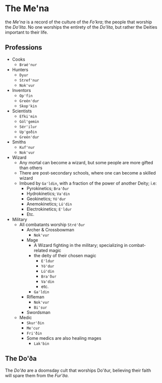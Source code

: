 # The Me'na
the _Me'na_ is a record of the culture of the _Fo'kra_; the people that worship the _Do'lita_.
No one worships the entirety of the _Do'lita_, but rather the Deities important to their life.

## Professions
- Cooks
	- `Braé'nur`
- Hunters
	- `Dyur`
	- `Stref'nur`
	- `Nok'vur`
- Inventors
	- `Op'fin`
	- `Greén'dur`
	- `Skop'kin`
- Scientists
	- `Efki'min`
	- `Gól'gemin`
	- `Sér'ilur`
	- `Up'goðin`
	- `Greén'dur`
- Smiths
	- `Kuf'nur`
	- `Nok'vur`
- Wizard
	- Any mortal can become a wizard, but some people are more gifted than others
	- There are post-secondary schools, where one can become a skilled wizard
	- Imbued by `Ga'ldin`, with a fraction of the power of another Deity; i.e:
		- Pyrokinetics; `Bra'ður`
		- Hydrokinetics; `Va'din`
		- Geokinetics; `Yó'dur`
		- Anemokinetics; `Lú'din`
		- Electrokinetics; `E'ldur`
		- Etc.
- Military
	- All combatants worship `Stré'ður`
		- Archer & Crossbowman
			- `Nok'vur`
		- Mage
			- A Wizard fighting in the military; specializing in combat-related magic
			- the deity of their chosen magic
				- `E'ldur`
				- `Yó'dur`
				- `Lú'din`
				- `Bra'ður`
				- `Va'din`
				- etc.
			- `Ga'ldin`
		- Rifleman
			- `Nok'vur`
			- `Bi'sur`
		- Swordsman
	- Medic
		- `Skur'ðin`
		- `Me'cur`
		- `Fri'ðin`
		- Some medics are also healing mages
			- `Lak'bin`

## The Do'ða
The _Do'ða_ are a doomsday cult that worships Do'ður, believing their faith will spare them from the _Fur'ða_.
